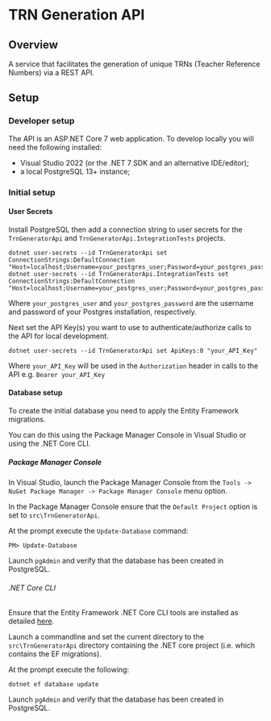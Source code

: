 # TRN Generation API

## Overview

A service that facilitates the generation of unique TRNs (Teacher Reference Numbers) via a REST API.

## Setup

### Developer setup

The API is an ASP.NET Core 7 web application. To develop locally you will need the following installed:
- Visual Studio 2022 (or the .NET 7 SDK and an alternative IDE/editor);
- a local PostgreSQL 13+ instance;

### Initial setup

#### User Secrets

Install PostgreSQL then add a connection string to user secrets for the `TrnGeneratorApi` and `TrnGeneratorApi.IntegrationTests` projects.

```shell
dotnet user-secrets --id TrnGeneratorApi set ConnectionStrings:DefaultConnection "Host=localhost;Username=your_postgres_user;Password=your_postgres_password;Database=trn_generator"
dotnet user-secrets --id TrnGeneratorApi.IntegrationTests set ConnectionStrings:DefaultConnection "Host=localhost;Username=your_postgres_user;Password=your_postgres_password;Database=trn_generator_tests"
```
Where `your_postgres_user` and `your_postgres_password` are the username and password of your Postgres installation, respectively.

Next set the API Key(s) you want to use to authenticate/authorize calls to the API for local development.

```shell
dotnet user-secrets --id TrnGeneratorApi set ApiKeys:0 "your_API_Key"
```

Where `your_API_Key` will be used in the `Authorization` header in calls to the API e.g. `Bearer your_API_Key`

#### Database setup

To create the initial database you need to apply the Entity Framework migrations.

You can do this using the Package Manager Console in Visual Studio or using the .NET Core CLI.

##### Package Manager Console

In Visual Studio, launch the Package Manager Console from the `Tools -> NuGet Package Manager -> Package Manager Console` menu option.

In the Package Manager Console ensure that the `Default Project` option is set to `src\TrnGeneratorApi`.

At the prompt execute the `Update-Database` command:

```
PM> Update-Database
```

Launch `pgAdmin` and verify that the database has been created in PostgreSQL.

###### .NET Core CLI

Ensure that the Entity Framework .NET Core CLI tools are installed as detailed [here](https://learn.microsoft.com/en-us/ef/core/cli/dotnet#installing-the-tools).

Launch a commandline and set the current directory to the `src\TrnGeneratorApi` directory containing the .NET core project (i.e. which contains the EF migrations).

At the prompt execute the following:

```
dotnet ef database update
```

Launch `pgAdmin` and verify that the database has been created in PostgreSQL.
